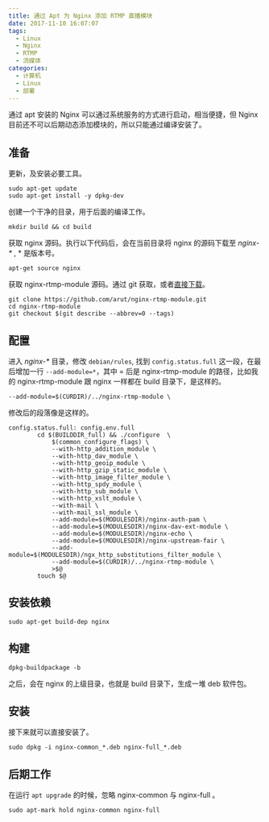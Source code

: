 ```yaml
---
title: 通过 Apt 为 Nginx 添加 RTMP 直播模块
date: 2017-11-10 16:07:07
tags:
  - Linux
  - Nginx
  - RTMP
  - 流媒体
categories: 
  - 计算机
  - Linux
  - 部署
---
```


通过 apt 安装的 Nginx 可以通过系统服务的方式进行启动，相当便捷，但 Nginx 目前还不可以后期动态添加模块的，所以只能通过编译安装了。

## 准备

更新，及安装必要工具。

	sudo apt-get update
	sudo apt-get install -y dpkg-dev

创建一个干净的目录，用于后面的编译工作。
	
	mkdir build && cd build
	
获取 nginx 源码。执行以下代码后，会在当前目录将 nginx 的源码下载至 _nginx-*_ , * 是版本号。

	apt-get source nginx
	
获取 nginx-rtmp-module 源码。通过 git 获取，或者[直接下载]( https://github.com/arut/nginx-rtmp-module/archive/master.zip )。

	git clone https://github.com/arut/nginx-rtmp-module.git
	cd nginx-rtmp-module
	git checkout $(git describe --abbrev=0 --tags)
	
<!-- more -->
	
## 配置

进入  _nginx-*_ 目录，修改 `debian/rules`, 找到 `config.status.full` 这一段，在最后增加一行 `--add-module=*`，其中 = 后是 nginx-rtmp-module 的路径，比如我的 nginx-rtmp-module 跟 nginx 一样都在 build 目录下，是这样的。

```
--add-module=$(CURDIR)/../nginx-rtmp-module \
```

修改后的段落像是这样的。

```
config.status.full: config.env.full
        cd $(BUILDDIR_full) && ./configure  \
            $(common_configure_flags) \
            --with-http_addition_module \
            --with-http_dav_module \
            --with-http_geoip_module \
            --with-http_gzip_static_module \
            --with-http_image_filter_module \
            --with-http_spdy_module \
            --with-http_sub_module \
            --with-http_xslt_module \
            --with-mail \
            --with-mail_ssl_module \
            --add-module=$(MODULESDIR)/nginx-auth-pam \
            --add-module=$(MODULESDIR)/nginx-dav-ext-module \
            --add-module=$(MODULESDIR)/nginx-echo \
            --add-module=$(MODULESDIR)/nginx-upstream-fair \
            --add-module=$(MODULESDIR)/ngx_http_substitutions_filter_module \
            --add-module=$(CURDIR)/../nginx-rtmp-module \
            >$@
        touch $@
```

## 安装依赖

	sudo apt-get build-dep nginx

## 构建

	dpkg-buildpackage -b
	
之后，会在 nginx 的上级目录，也就是 build 目录下，生成一堆 deb 软件包。

## 安装

接下来就可以直接安装了。

	sudo dpkg -i nginx-common_*.deb nginx-full_*.deb
	
	
## 后期工作

在运行 `apt upgrade` 的时候，忽略 nginx-common 与 nginx-full 。

	sudo apt-mark hold nginx-common nginx-full
	